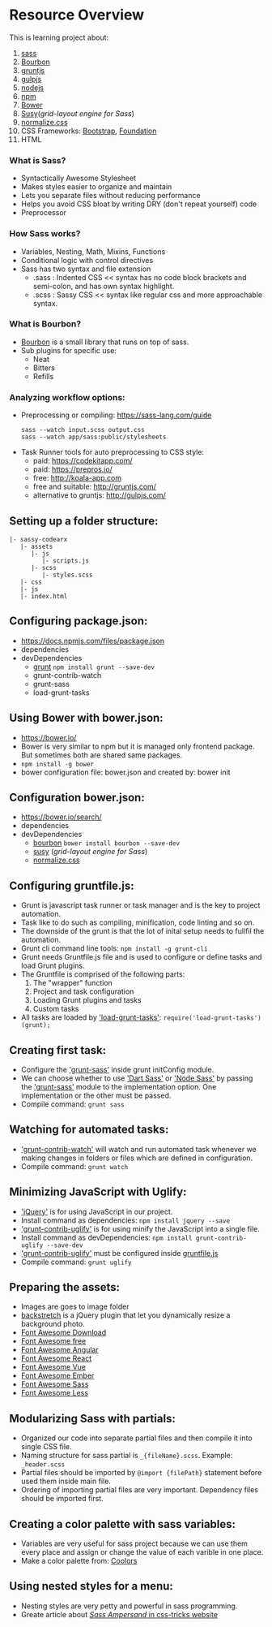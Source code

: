 # Resource Overview
This is learning project about:
 1. [sass](https://sass-lang.com/)
 2. [Bourbon](https://www.bourbon.io/)
 3. [gruntjs](http://gruntjs.com/)
 4. [gulpjs](http://gulpjs.com/) 
 5. [nodejs](https://nodejs.org/en/)
 6. [npm](https://www.npmjs.com/)
 7. [Bower](https://bower.io/)
 8. [Susy](http://oddbird.net/susy/)(*grid-layout engine for Sass*) 
 9. [normalize.css](https://github.com/necolas/normalize.css)
 10. CSS Frameworks: [Bootstrap](http://getbootstrap.com/), [Foundation](https://foundation.zurb.com/)
 11. HTML 

 ### What is Sass?
  - Syntactically Awesome Stylesheet
  - Makes styles easier to organize and maintain
  - Lets you separate files without reducing performance
  - Helps you avoid CSS bloat by writing DRY (don't repeat yourself) code
  - Preprocessor

### How Sass works?
 - Variables, Nesting, Math, Mixins, Functions
 - Conditional logic with control directives
 - Sass has two syntax and file extension 
   - .sass : Indented CSS << syntax has no code block brackets and semi-colon, and has own syntax highlight.
   - .scss : Sassy CSS << syntax like regular css and more approachable syntax.

### What is Bourbon? 
 - [Bourbon](https://www.bourbon.io/) is a small library that runs on top of sass.
 - Sub plugins for specific use:
   - Neat
   - Bitters
   - Refills

### Analyzing workflow options:
 - Preprocessing or compiling: https://sass-lang.com/guide
   ```
   sass --watch input.scss output.css
   sass --watch app/sass:public/stylesheets
   ```
 - Task Runner tools for auto preprocessing to CSS style:
   - paid: https://codekitapp.com/
   - paid: https://prepros.io/ 
   - free: http://koala-app.com
   - free and suitable: http://gruntjs.com/
   - alternative to gruntjs: http://gulpjs.com/
 
## Setting up a folder structure:
   ```
   |- sassy-codearx
      |- assets
         |- js
            |- scripts.js
         |- scss
            |- styles.scss
      |- css
      |- js
      |- index.html
   ```
## Configuring package.json: 
 - https://docs.npmjs.com/files/package.json
 - dependencies
 - devDependencies
   - [grunt](http://gruntjs.com/) `npm install grunt --save-dev`
   - grunt-contrib-watch
   - grunt-sass
   - load-grunt-tasks

## Using Bower with bower.json:
 - https://bower.io/
 - Bower is very similar to npm but it is managed only frontend package.
   But sometimes both are shared same packages.
 - `npm install -g bower`
 - bower configuration file: bower.json and created by: bower init

## Configuration bower.json:
 - https://bower.io/search/
 - dependencies
 - devDependencies
   - [bourbon](https://www.bourbon.io/) `bower install bourbon --save-dev`
   - [susy](http://oddbird.net/susy/) (*grid-layout engine for Sass*) 
   - [normalize.css](https://github.com/necolas/normalize.css)

## Configuring gruntfile.js:
 - Grunt is javascript task runner or task manager and is the key to project automation.
 - Task like to do such as compiling, minification, code linting and so on.
 - The downside of the grunt is that the lot of inital setup needs to fullfil the automation.
 - Grunt cli command line tools: `npm install -g grunt-cli`
 - Grunt needs Gruntfile.js file and is used to configure or define tasks and load Grunt plugins.
 - The Gruntfile is comprised of the following parts:
   1. The "wrapper" function
   2. Project and task configuration
   3. Loading Grunt plugins and tasks
   4. Custom tasks
 - All tasks are loaded by ['load-grunt-tasks'](https://www.npmjs.com/package/load-grunt-tasks): `require('load-grunt-tasks')(grunt);`

## Creating first task:
 - Configure the ['grunt-sass'](https://www.npmjs.com/package/grunt-sass) inside grunt initConfig module.
 - We can choose whether to use ['Dart Sass'](http://sass-lang.com/dart-sass) or 
   ['Node Sass'](https://www.npmjs.com/package/node-sass) by passing the ['grunt-sass'](https://www.npmjs.com/package/grunt-sass) module to 
   the implementation option. One implementation or the other must be passed.
 - Compile command: `grunt sass`

## Watching for automated tasks:
 - ['grunt-contrib-watch'](https://www.npmjs.com/package/grunt-contrib-watch) will watch and run 
   automated task whenever we making changes in folders or files which are defined in configuration.
 - Compile command: `grunt watch`


## Minimizing JavaScript with Uglify:
 - ['jQuery'](https://www.npmjs.com/package/jquery) is for using JavaScript in our project.
 - Install command as dependencies: `npm install jquery --save`
 - ['grunt-contrib-uglify'](https://www.npmjs.com/package/grunt-contrib-uglify) is for using minify 
   the JavaScript into a single file.
 - Install command as devDependencies: `npm install grunt-contrib-uglify --save-dev`
 - ['grunt-contrib-uglify'](https://www.npmjs.com/package/grunt-contrib-uglify) must be 
   configured inside [gruntfile.js](https://github.com/aranab/sassy-codearx/blob/master/gruntfile.js)
 - Compile command: `grunt uglify`

## Preparing the assets:
 - Images are goes to image folder
 - [backstretch](http://www.jquery-backstretch.com/) is a jQuery plugin that let you 
   dynamically resize a background photo.
 - [Font Awesome Download](https://fontawesome.com/how-to-use/on-the-web/setup/getting-started?using=web-fonts-with-css)
 - [Font Awesome free](https://www.npmjs.com/package/@fortawesome/fontawesome-free)
 - [Font Awesome Angular](https://www.npmjs.com/package/@fortawesome/angular-fontawesome)
 - [Font Awesome React](https://www.npmjs.com/package/@fortawesome/react-fontawesome)
 - [Font Awesome Vue](https://www.npmjs.com/package/@fortawesome/vue-fontawesome)
 - [Font Awesome Ember](https://www.npmjs.com/package/@fortawesome/ember-fontawesome)
 - [Font Awesome Sass](https://fontawesome.com/how-to-use/on-the-web/using-with/sass)
 - [Font Awesome Less](https://fontawesome.com/how-to-use/on-the-web/using-with/less)

## Modularizing Sass with partials:
 - Organized our code into separate partial files and then compile it into single CSS file.
 - Naming structure for sass partial is `_{fileName}.scss`. Example: `_header.scss`
 - Partial files should be imported by `@import {filePath}` statement before used them inside 
   main file.
 - Ordering of importing partial files are very important. Dependency files should be imported first.

## Creating a color palette with sass variables:
 - Variables are very useful for sass project because we can use them every place and assign or change the value of each varible in one place.
 - Make a color palette from: [Coolors](https://coolors.co/)

## Using nested styles for a menu:
 - Nesting styles are very petty and powerful in sass programming.
 - Greate article about [*Sass Ampersand* in css-tricks website](https://css-tricks.com/the-sass-ampersand/)
